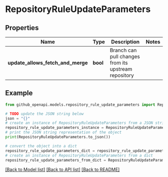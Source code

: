 # RepositoryRuleUpdateParameters


## Properties

Name | Type | Description | Notes
------------ | ------------- | ------------- | -------------
**update_allows_fetch_and_merge** | **bool** | Branch can pull changes from its upstream repository | 

## Example

```python
from github_openapi.models.repository_rule_update_parameters import RepositoryRuleUpdateParameters

# TODO update the JSON string below
json = "{}"
# create an instance of RepositoryRuleUpdateParameters from a JSON string
repository_rule_update_parameters_instance = RepositoryRuleUpdateParameters.from_json(json)
# print the JSON string representation of the object
print(RepositoryRuleUpdateParameters.to_json())

# convert the object into a dict
repository_rule_update_parameters_dict = repository_rule_update_parameters_instance.to_dict()
# create an instance of RepositoryRuleUpdateParameters from a dict
repository_rule_update_parameters_from_dict = RepositoryRuleUpdateParameters.from_dict(repository_rule_update_parameters_dict)
```
[[Back to Model list]](../README.md#documentation-for-models) [[Back to API list]](../README.md#documentation-for-api-endpoints) [[Back to README]](../README.md)


